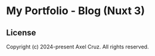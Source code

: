 # My Portfolio - Blog (Nuxt 3)

## License

Copyright (c) 2024-present Axel Cruz. All rights reserved.
